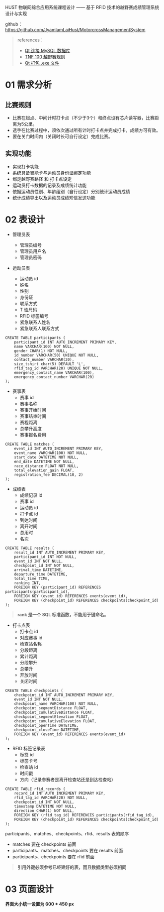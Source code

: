 HUST 物联网综合应用系统课程设计 —— 基于 RFID 技术的越野赛成绩管理系统设计与实现  

github：https://github.com/JyamlamLaiHust/MotorcrossManagementSystem

> references：
>
> - [Qt 连接 MySQL 数据库](https://blog.csdn.net/joey_ro/article/details/105411135)
> - [TNF 100 越野赛规则](http://www.tnf100.cn/page-L51XZa20wAYzDAM6vG98.html)
> - [Qt 打包 .exe 文件](https://wenku.csdn.net/answer/e0052378b1c348dfb6f592e42dda03b1)

# 01 需求分析

## 比赛规则

- 比赛在起点、中间计时打卡点（不少于3个）和终点设有芯片读写器，比赛距离为5公里。
- 选手在比赛过程中，须依次通过所有计时打卡点并完成打卡，成绩方可有效。
- 要在关门时间内（关闭时长可自行设定）完成比赛。

## 实现功能

- 实现打卡功能
- 系统具备智能卡与运动员身份证绑定功能
- 绑定越野赛路径 和 打卡点设定
- 运动员打卡数据的记录及成绩统计功能
- 依据运动员性别、年龄组别（自行设定）分别统计运动员成绩
- 统计成绩导出以及运动员成绩短信发送功能  



# 02 表设计

- 管理员表
  - 管理员编号
  - 管理员用户名
  - 管理员密码

- 运动员表
  - 运动员 id
  - 姓名
  - 性别
  - 身份证
  - 联系方式
  - T 恤尺码
  - RFID 标签编号
  - 紧急联系人姓名
  - 紧急联系人联系方式

```mysql
CREATE TABLE participants (
    participant_id INT AUTO_INCREMENT PRIMARY KEY,
    name VARCHAR(100) NOT NULL,
    gender CHAR(1) NOT NULL,
    id_number VARCHAR(50) UNIQUE NOT NULL,
    contact_number VARCHAR(20),
    size_tshirt char(5) DEFAULT 'L',
    rfid_tag_id VARCHAR(20) UNIQUE NOT NULL,
    emergency_contact_name VARCHAR(100),
    emergency_contact_number VARCHAR(20)
);
```

- 赛事表
  - 赛事 id
  - 赛事名称
  - 赛事开始时间
  - 赛事结束时间
  - 赛程距离
  - 总攀升高度
  - 赛事报名费用

```mysql
CREATE TABLE matches (
    event_id INT AUTO_INCREMENT PRIMARY KEY,
    event_name VARCHAR(100) NOT NULL,
    start_date DATETIME NOT NULL,
    end_date DATETIME NOT NULL,
    race_distance FLOAT NOT NULL,
    total_elevation_gain FLOAT,
    registration_fee DECIMAL(10, 2)
);
```

- 成绩表
  - 成绩记录 id
  - 赛事 id
  - 运动员 id
  - 打卡点 id
  - 到达时间
  - 离开时间
  - 总用时
  - 名次

```mysql
CREATE TABLE results (
    result_id INT AUTO_INCREMENT PRIMARY KEY,
    participant_id INT NOT NULL,
    event_id INT NOT NULL,
    checkpoint_id INT NOT NULL,
    arrival_time DATETIME,
    departure_time DATETIME,
    total_time TIME,
    ranking INT,
    FOREIGN KEY (participant_id) REFERENCES participants(participant_id),
    FOREIGN KEY (event_id) REFERENCES events(event_id),
    FOREIGN KEY (checkpoint_id) REFERENCES checkpoints(checkpoint_id)
);
```

> **rank 是一个 SQL 标准函数，不能用于键命名。**

- 打卡点表
  - 打卡点 id
  - 对应赛事 id
  - 检查站名称
  - 分段距离
  - 累计距离
  - 分段攀升
  - 总攀升
  - 开放时间
  - 关闭时间

```mysql
CREATE TABLE checkpoints (
    checkpoint_id INT AUTO_INCREMENT PRIMARY KEY,
    event_id INT NOT NULL,
    checkpoint_name VARCHAR(100) NOT NULL,
    checkpoint_segmentDistance FLOAT,
    checkpoint_cumulativeDistance FLOAT,
    checkpoint_segmentElevation FLOAT,
    checkpoint_cumulativeElevation FLOAT,
    checkpoint_openTime DATETIME,
    checkpoint_closeTime DATETIME,
    FOREIGN KEY (event_id) REFERENCES events(event_id)
);

```

- RFID 标签记录表
  - 标签 id
  - 标签卡号
  - 检查站 id
  - 时间戳
  - 方向（记录参赛者是离开检查站还是到达检查站）

```mysql
CREATE TABLE rfid_records (
    record_id INT AUTO_INCREMENT PRIMARY KEY,
    rfid_tag_id VARCHAR(20) NOT NULL,
    checkpoint_id INT NOT NULL,
    timestamp DATETIME NOT NULL,
    direction CHAR(1) NOT NULL,
    FOREIGN KEY (rfid_tag_id) REFERENCES participants(rfid_tag_id),
    FOREIGN KEY (checkpoint_id) REFERENCES checkpoints(checkpoint_id)
);
```

participants、matches、checkpoints、rfid、results 表的顺序

- matches 要在 checkpoints 前面
- participants、matches、checkpoints 要在 results 前面
- participants、checkpoints 要在 rfid 前面

> **引用外键必须参考已经建好的表，而且数据类型必须相同**



# 03 页面设计

**界面大小统一设置为 600 * 450 px**


